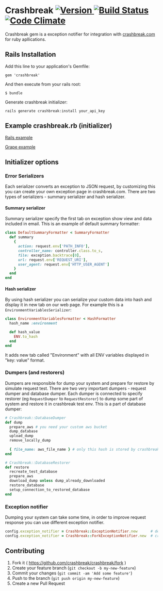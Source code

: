 # Crashbreak [![Version](http://img.shields.io/gem/v/crashbreak.svg)                               ](https://rubygems.org/gems/crashbreak) [![Build Status](https://travis-ci.org/crashbreak/crashbreak.svg?branch=master)](https://travis-ci.org/crashbreak/crashbreak) [![Code Climate](https://codeclimate.com/github/crashbreak/crashbreak/badges/gpa.svg)](https://codeclimate.com/github/crashbreak/crashbreak)

Crashbreak gem is a exception notifier for integration with [crashbreak.com](http://crashbreak.com) for ruby apllications.

## Rails Installation

Add this line to your application's Gemfile:

    gem 'crashbreak'

And then execute from your rails root:

    $ bundle

Generate crashbreak initializer:

    rails generate crashbreak:install your_api_key

## Example crashbreak.rb (initializer)
[Rails example](https://github.com/crashbreak/heroku-rails-example/blob/master/config/initializers/crashbreak.rb)

[Grape example](https://github.com/crashbreak/grape_example/blob/master/crashbreak.rb)

## Initializer options

### Error Serializers
Each serializer converts an exception to JSON request, by customizing this you can create your own exception page in crashbreak.com. There are two types of serializers - summary serializer and hash serializer. 

#### Summary serializer
Summary serializer specify the first tab on exception show view and data included in email. This is an example of default summary formatter:

```ruby
class DefaultSummaryFormatter < SummaryFormatter
  def summary
    {
      action: request.env['PATH_INFO'],
      controller_name: controller.class.to_s,
      file: exception.backtrace[0],
      url: request.env['REQUEST_URI'],
      user_agent: request.env['HTTP_USER_AGENT']
    }
  end
end
```

#### Hash serializer
By using hash serializer you can serialize your custom data into hash and display it in new tab on our web page. For example this is a ```EnvironmentVariablesSerializer```:

```ruby
class EnvironmentVariablesFormatter < HashFormatter
  hash_name :environment

  def hash_value
    ENV.to_hash
  end
end
```
It adds new tab called "Environment" with all ENV variables displayed in "key: value" format.

### Dumpers (and restorers)
Dumpers are responsible for dump your system and prepare for restore by simulate request test. There are two very important dumpers - request dumper and database dumper. Each dumper is connected to specify restorer (eg ```RequestDumper``` to ```RequestRestorer```) to dump some part of system and restore it in crashbreak test env. This is a part of database dumper:

```ruby
# Crashbreak::DatabaseDumper
def dump
  prepare_aws # you need your custom aws bucket
  dump_database
  upload_dump
  remove_locally_dump
    
  { file_name: aws_file_name } # only this hash is stored by crashbreak
end

# Crashbreak::DatabaseRestorer
def restore
  recreate_test_database
  prepare_aws
  download_dump unless dump_already_downloaded
  restore_database
  setup_connection_to_restored_database
end
```

### Exception notifier
Dumping your system can take some time, in order to improve request response you can use different exception notifier.

```ruby
config.exception_notifier = Crashbreak::ExceptionNotifier.new      # default notifier (one thread)
config.exception_notifier = Crashbreak::ForkExceptionNotifier.new  # creates fork
```

## Contributing

1. Fork it ( https://github.com/crashbreak/crashbreak/fork )
2. Create your feature branch (`git checkout -b my-new-feature`)
3. Commit your changes (`git commit -am 'Add some feature'`)
4. Push to the branch (`git push origin my-new-feature`)
5. Create a new Pull Request
